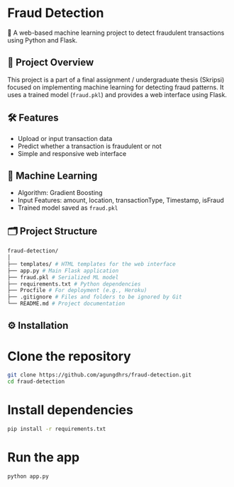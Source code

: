 # Fraud Detection

🚨 A web-based machine learning project to detect fraudulent transactions using Python and Flask.

## 📌 Project Overview

This project is a part of a final assignment / undergraduate thesis (Skripsi) focused on implementing machine learning for detecting fraud patterns. It uses a trained model (`fraud.pkl`) and provides a web interface using Flask.

## 🛠️ Features

- Upload or input transaction data
- Predict whether a transaction is fraudulent or not
- Simple and responsive web interface

## 🧠 Machine Learning

- Algorithm: Gradient Boosting
- Input Features: amount, location, transactionType, Timestamp, isFraud
- Trained model saved as `fraud.pkl` 

## 🗂️ Project Structure
```bash
fraud-detection/
│
├── templates/ # HTML templates for the web interface
├── app.py # Main Flask application
├── fraud.pkl # Serialized ML model
├── requirements.txt # Python dependencies
├── Procfile # For deployment (e.g., Heroku)
├── .gitignore # Files and folders to be ignored by Git
└── README.md # Project documentation
```
## ⚙️ Installation

# Clone the repository
```bash
git clone https://github.com/agungdhrs/fraud-detection.git
cd fraud-detection
```
# Install dependencies
```bash
pip install -r requirements.txt
```
# Run the app
```bash
python app.py
```
